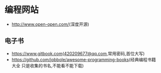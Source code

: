 # 编程网站

- <http://www.open-open.com/>(深度开源)

## 电子书

- <https://www.gitbook.com>(420209677@qq.com,常用密码,首位大写)
- <https://github.com/jobbole/awesome-programming-books>(经典编程书籍大全 只是收集的书名,不能看不能下载)
